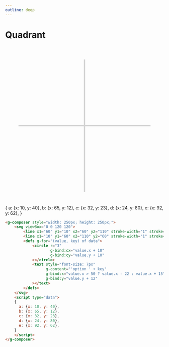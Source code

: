 ```yaml
---
outline: deep
---
```


# Quadrant

<g-composer style="width: 250px; height: 250px;">
  <svg viewBox="0 0 120 120">
    <line x1="60" y1="10" x2="60" y2="110" stroke-width="1" stroke="lightgrey"></line> 
    <line x1="10" y1="60" x2="110" y2="60" stroke-width="1" stroke="lightgrey"></line>
    <defs g-for="(value, key) of data">
        <circle r="3"
                g-bind:cx="value.x + 10"
                g-bind:cy="value.y + 10"
        ></circle>
        <text style="font-size: 7px"
              g-content="'option ' + key" 
              g-bind:x="value.x > 50 ? value.x - 22 : value.x + 15" 
              g-bind:y="value.y + 12"
        ></text>
    </defs>
  </svg>
  <g-script type="data">
  {
    a: {x: 10, y: 40},
    b: {x: 65, y: 12},
    c: {x: 32, y: 23},
    d: {x: 24, y: 80},
    e: {x: 92, y: 62},
  }
  </g-script>
</g-composer>

```html
<g-composer style="width: 250px; height: 250px;">
    <svg viewBox="0 0 120 120">
        <line x1="60" y1="10" x2="60" y2="110" stroke-width="1" stroke="lightgrey"></line> 
        <line x1="10" y1="60" x2="110" y2="60" stroke-width="1" stroke="lightgrey"></line>
        <defs g-for="(value, key) of data">
            <circle r="3"
                    g-bind:cx="value.x + 10"
                    g-bind:cy="value.y + 10"
            ></circle>
            <text style="font-size: 7px"
                  g-content="'option ' + key" 
                  g-bind:x="value.x > 50 ? value.x - 22 : value.x + 15" 
                  g-bind:y="value.y + 12"
            ></text>
        </defs>
    </svg>
    <script type="data">
    {
      a: {x: 10, y: 40},
      b: {x: 65, y: 12},
      c: {x: 32, y: 23},
      d: {x: 24, y: 80},
      e: {x: 92, y: 62},
    }
    </script>
</g-composer>
```